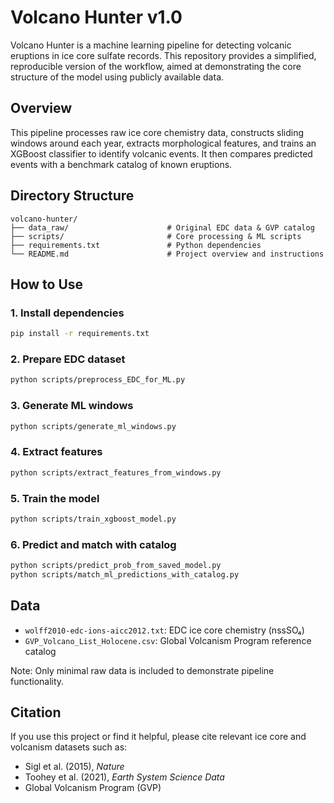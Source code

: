 # Volcano Hunter v1.0

Volcano Hunter is a machine learning pipeline for detecting volcanic eruptions in ice core sulfate records. This repository provides a simplified, reproducible version of the workflow, aimed at demonstrating the core structure of the model using publicly available data.



## Overview

This pipeline processes raw ice core chemistry data, constructs sliding windows around each year, extracts morphological features, and trains an XGBoost classifier to identify volcanic events. It then compares predicted events with a benchmark catalog of known eruptions.



## Directory Structure

```
volcano-hunter/
├── data_raw/                      # Original EDC data & GVP catalog
├── scripts/                       # Core processing & ML scripts
├── requirements.txt               # Python dependencies
└── README.md                      # Project overview and instructions
```



## How to Use

### 1. Install dependencies

```bash
pip install -r requirements.txt
```

### 2. Prepare EDC dataset

```bash
python scripts/preprocess_EDC_for_ML.py
```

### 3. Generate ML windows

```bash
python scripts/generate_ml_windows.py
```

### 4. Extract features

```bash
python scripts/extract_features_from_windows.py
```

### 5. Train the model

```bash
python scripts/train_xgboost_model.py
```

### 6. Predict and match with catalog

```bash
python scripts/predict_prob_from_saved_model.py
python scripts/match_ml_predictions_with_catalog.py
```



## Data

- `wolff2010-edc-ions-aicc2012.txt`: EDC ice core chemistry (nssSO₄)
- `GVP_Volcano_List_Holocene.csv`: Global Volcanism Program reference catalog

Note: Only minimal raw data is included to demonstrate pipeline functionality.



## Citation

If you use this project or find it helpful, please cite relevant ice core and volcanism datasets such as:

- Sigl et al. (2015), *Nature*
- Toohey et al. (2021), *Earth System Science Data*
- Global Volcanism Program (GVP)
